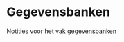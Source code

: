 # Gegevensbanken

Notities voor het vak [gegevensbanken](http://onderwijsaanbod.odisee.be/syllabi/n/JPW107N.htm#activetab=doelstellingen_idp20868256)